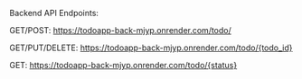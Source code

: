 Backend API Endpoints:

GET/POST: https://todoapp-back-mjyp.onrender.com/todo/

GET/PUT/DELETE: https://todoapp-back-mjyp.onrender.com/todo/{todo_id}

GET: https://todoapp-back-mjyp.onrender.com/todo/{status}

